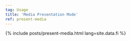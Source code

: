```yaml
---
tag: Usage
title: 'Media Presentation Mode'
ref: present-media
---
```


{% include posts/present-media.html lang=site.data.fi %}
